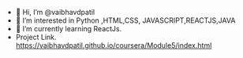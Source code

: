 - 👋 Hi, I’m @vaibhavdpatil
- 👀 I’m interested in Python ,HTML,CSS, JAVASCRIPT,REACTJS,JAVA
- 🌱 I’m currently learning ReactJs.
- Project Link. https://vaibhavdpatil.github.io/coursera/Module5/index.html


<!---
vaibhavdpatil/vaibhavdpatil is a ✨ special ✨ repository because its `README.md` (this file) appears on your GitHub profile.
You can click the Preview link to take a look at your changes.
--->
